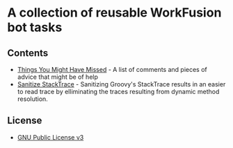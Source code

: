 # A collection of reusable WorkFusion bot tasks

## Contents
 - [Things You Might Have Missed](https://github.com/veselink1/WorkFusion-Reusable-Bot-Tasks/blob/master/Things-You-Might-Have-Missed.md) - A list of comments and pieces of advice that might be of help 
 - [Sanitize StackTrace](https://github.com/veselink1/WorkFusion-Reusable-Bot-Tasks/blob/master/scripts/sanitize-stacktraces.groovy) - Sanitizing Groovy's StackTrace results in an easier to read trace by elliminating the traces resulting from dynamic method resolution. 

## License
- [GNU Public License v3](https://github.com/veselink1/WorkFusion-Reusable-Bot-Tasks/blob/master/LICENSE)
